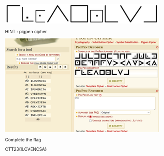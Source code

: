 ![alt text](Lineman.png)

HINT : pigpen cipher

![alt text](image.png)

Complete the flag

CTT23{ILOVENCSA}